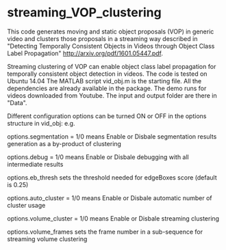 # streaming_VOP_clustering

This code generates moving and static object proposals (VOP) in generic video and clusters those proposals in a streaming way described in "Detecting Temporally Consistent Objects in Videos through Object Class Label Propagation"
http://arxiv.org/pdf/1601.05447.pdf.

Streaming clustering of VOP can enable object class label propagation for temporally consistent object detection in videos.
The code is tested on Ubuntu 14.04
The MATLAB script vid_obj.m is the starting file. All the dependencies are already available in the package. The demo runs for videos downloaded from Youtube. The input and output folder are there in "Data".

Different configuration options can be turned ON or OFF in the options structure in vid_obj: e.g. 

options.segmentation = 1/0 means Enable or Disbale segmentation results generation as a by-product of clustering 

options.debug = 1/0 means Enable or Disbale debugging with all intermediate results

options.eb_thresh sets the threshold needed for edgeBoxes score (default is 0.25) 

options.auto_cluster = 1/0 means Enable or Disbale automatic number of cluster usage 

options.volume_cluster = 1/0 means Enable or Disbale streaming clustering 

options.volume_frames sets the frame number in a sub-sequence for streaming volume clustering


